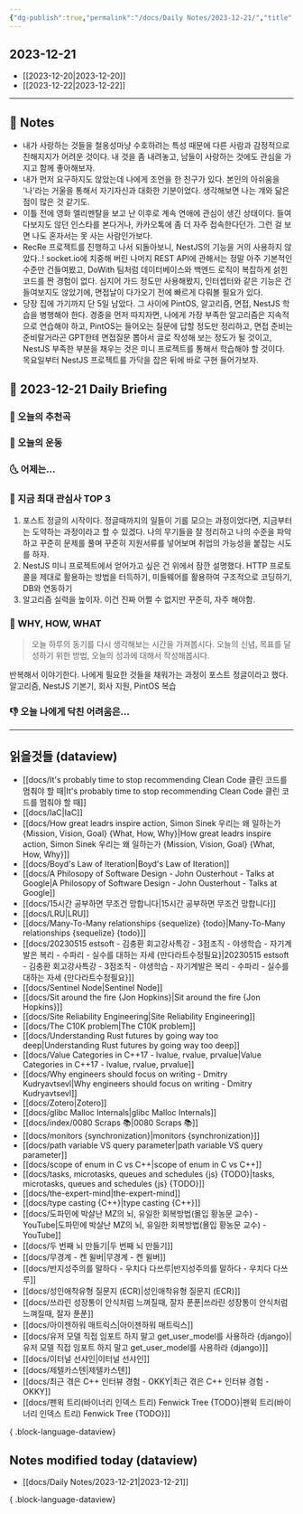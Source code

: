 ```yaml
---
{"dg-publish":true,"permalink":"/docs/Daily Notes/2023-12-21/","title":"2023-12-21","tags":[" DailyNote "]}
---
```



## 2023-12-21

- [[2023-12-20\|2023-12-20]] 
- [[2023-12-22\|2023-12-22]]

---

## 📝 Notes

- 내가 사랑하는 것들을 철옹성마냥 수호하려는 특성 때문에 다른 사람과 감정적으로 친해지지가 어려운 것이다. 내 것을 좀 내려놓고, 남들이 사랑하는 것에도 관심을 가지고 함께 좋아해보자.
- 내가 먼저 요구하지도 않았는데 나에게 조언을 한 친구가 있다. 본인의 아쉬움을 '나'라는 거울을 통해서 자기자신과 대화한 기분이었다. 생각해보면 나는 걔와 닮은 점이 많은 것 같기도.
- 이틀 전에 영화 엘리멘탈을 보고 난 이후로 계속 연애에 관심이 생긴 상태이다. 들여다보지도 않던 인스타를 본다거나, 카카오톡에 좀 더 자주 접속한다던가. 그런 걸 보면 나도 혼자서는 못 사는 사람인가보다.
- RecRe 프로젝트를 진행하고 나서 되돌아보니, NestJS의 기능을 거의 사용하지 않았다..! socket.io에 치중해 버린 나머지 REST API에 관해서는 정말 아주 기본적인 수준만 건들여봤고, DoWith 팀처럼 데이터베이스와 백엔드 로직이 복잡하게 섥힌 코드를 짠 경험이 없다. 심지어 가드 정도만 사용해봤지, 인터셉터와 같은 기능은 건들여보지도 않았기에, 면접날이 다가오기 전에 빠르게 다뤄볼 필요가 있다. 
- 당장 집에 가기까지 단 5일 남았다. 그 사이에 PintOS, 알고리즘, 면접, NestJS 학습을 병행해야 한다. 경중을 먼저 따지자면, 나에게 가장 부족한 알고리즘은 지속적으로 연습해야 하고, PintOS는 들어오는 질문에 답할 정도만 정리하고, 면접 준비는 준비랄거라곤 GPT한테 면접질문 뽑아서 글로 작성해 보는 정도가 될 것이고, NestJS 부족한 부분을 채우는 것은 미니 프로젝트를 통해서 학습해야 할 것이다. 목요일부터 NestJS 프로젝트를 가닥을 잡은 뒤에 바로 구현 들어가보자.

## 📅 2023-12-21 Daily Briefing

### 🎵 오늘의 추천곡

### 🏃 오늘의 운동

### 🌜 어제는...

### 🧠 지금 최대 관심사 TOP 3

1. 포스트 정글의 시작이다. 정글때까지의 일들이 기를 모으는 과정이었다면, 지금부터는 도약하는 과정이라고 할 수 있겠다. 나의 무기들을 잘 정리하고 나의 수준을 파악하고 꾸준히 문제를 풀며 꾸준히 지원서류를 넣어보며 취업의 가능성을 붙잡는 시도를 하자.
2.  NestJS 미니 프로젝트에서 얻어가고 싶은 건 위에서 잠깐 설명했다. HTTP 프로토콜을 제대로 활용하는 방법을 터득하기, 미들웨어를 활용하여 구조적으로 코딩하기, DB와 연동하기
3. 알고리즘 실력을 높이자. 이건 진짜 어쩔 수 없지만 꾸준히, 자주 해야함.

### 🚀 WHY, HOW, WHAT

> 오늘 하루의 동기를 다시 생각해보는 시간을 가져봅시다. 오늘의 신념, 목표를 달성하기 위한 방법, 오늘의 성과에 대해서 작성해봅시다.

반복해서 이야기한다. 나에게 필요한 것들을 채워가는 과정이 포스트 정글이라고 했다. 알고리즘, NestJS 기본기, 회사 지원, PintOS 복습

### 👎 오늘 나에게 닥친 어려움은...

---

## 읽을것들 (dataview)

- [[docs/It's probably time to stop recommending Clean Code 클린 코드를 멈춰야 할 때\|It's probably time to stop recommending Clean Code 클린 코드를 멈춰야 할 때]]
- [[docs/IaC\|IaC]]
- [[docs/How great leadrs inspire action, Simon Sinek 우리는 왜 일하는가 {Mission, Vision, Goal} {What, How, Why}\|How great leadrs inspire action, Simon Sinek 우리는 왜 일하는가 {Mission, Vision, Goal} {What, How, Why}]]
- [[docs/Boyd's Law of Iteration\|Boyd's Law of Iteration]]
- [[docs/A Philosopy of Software Design - John Ousterhout - Talks at Google\|A Philosopy of Software Design - John Ousterhout - Talks at Google]]
- [[docs/15시간 공부하면 무조건 망합니다\|15시간 공부하면 무조건 망합니다]]
- [[docs/LRU\|LRU]]
- [[docs/Many-To-Many relationships {sequelize} {todo}\|Many-To-Many relationships {sequelize} {todo}]]
- [[docs/20230515 estsoft - 김충환 회고강사특강 - 3점조직 - 야생학습 - 자기계발은 복리 - 수파리 - 실수를 대하는 자세 {만다라트수정필요}\|20230515 estsoft - 김충환 회고강사특강 - 3점조직 - 야생학습 - 자기계발은 복리 - 수파리 - 실수를 대하는 자세 {만다라트수정필요}]]
- [[docs/Sentinel Node\|Sentinel Node]]
- [[docs/Sit around the fire {Jon Hopkins}\|Sit around the fire {Jon Hopkins}]]
- [[docs/Site Reliability Engineering\|Site Reliability Engineering]]
- [[docs/The C10K problem\|The C10K problem]]
- [[docs/Understanding Rust futures by going way too deep\|Understanding Rust futures by going way too deep]]
- [[docs/Value Categories in C++17 - lvalue, rvalue, prvalue\|Value Categories in C++17 - lvalue, rvalue, prvalue]]
- [[docs/Why engineers should focus on writing - Dmitry Kudryavtsevl\|Why engineers should focus on writing - Dmitry Kudryavtsevl]]
- [[docs/Zotero\|Zotero]]
- [[docs/glibc Malloc Internals\|glibc Malloc Internals]]
- [[docs/index/0080 Scraps 📚\|0080 Scraps 📚]]
- [[docs/monitors {synchronization}\|monitors {synchronization}]]
- [[docs/path variable VS query parameter\|path variable VS query parameter]]
- [[docs/scope of enum in C vs C++\|scope of enum in C vs C++]]
- [[docs/tasks, microtasks, queues and schedules {js} {TODO}\|tasks, microtasks, queues and schedules {js} {TODO}]]
- [[docs/the-expert-mind\|the-expert-mind]]
- [[docs/type casting {C++}\|type casting {C++}]]
- [[docs/도파민에 박살난 MZ의 뇌, 유일한 회복방법(몰입 황농문 교수) - YouTube\|도파민에 박살난 MZ의 뇌, 유일한 회복방법(몰입 황농문 교수) - YouTube]]
- [[docs/두 번째 뇌 만들기\|두 번째 뇌 만들기]]
- [[docs/무경계 - 켄 윌버\|무경계 - 켄 윌버]]
- [[docs/반지성주의를 말하다 - 우치다 다쓰루\|반지성주의를 말하다 - 우치다 다쓰루]]
- [[docs/성인애착유형 질문지 (ECR)\|성인애착유형 질문지 (ECR)]]
- [[docs/쓰라린 성장통이 안식처럼 느껴질때, 잘자 푼푼\|쓰라린 성장통이 안식처럼 느껴질때, 잘자 푼푼]]
- [[docs/아이젠하워 매트릭스\|아이젠하워 매트릭스]]
- [[docs/유저 모델 직접 임포트 하지 말고 get_user_model를 사용하라 {django}\|유저 모델 직접 임포트 하지 말고 get_user_model를 사용하라 {django}]]
- [[docs/이터널 선샤인\|이터널 선샤인]]
- [[docs/제텔카스텐\|제텔카스텐]]
- [[docs/최근 겪은 C++ 인터뷰 경험 - OKKY\|최근 겪은 C++ 인터뷰 경험 - OKKY]]
- [[docs/펜윅 트리(바이너리 인덱스 트리) Fenwick Tree {TODO}\|펜윅 트리(바이너리 인덱스 트리) Fenwick Tree {TODO}]]

{ .block-language-dataview}

## Notes modified today (dataview)

- [[docs/Daily Notes/2023-12-21\|2023-12-21]]

{ .block-language-dataview}
